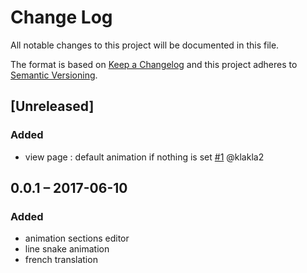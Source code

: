 # Change Log
All notable changes to this project will be documented in this file.

The format is based on [Keep a Changelog](http://keepachangelog.com/)
and this project adheres to [Semantic Versioning](http://semver.org/).

## [Unreleased]
### Added
- view page : default animation if nothing is set
[#1](https://gitlab.com/eneiluj/gpxmotion-oc/issues/1) @klakla2

## 0.0.1 – 2017-06-10
### Added
- animation sections editor
- line snake animation
- french translation
